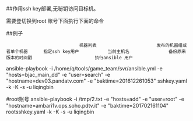 ##作用ssh key部署,无秘钥访问目标机。

需要登切换到root 账号下面执行下面的命令

##例子

                                机器列表                       发布的机器组或者单个机器      指定ssh key用户           当前主机名               备份原来版本的时间戳                        执行ansible 用户
ansible-playbook -i   /home/q/tools/game_team/svr/ansible.yml   -e "hosts=bjac_main_dd"  -e "user=search"  -e "hostname=dev03.pandatv.com"  -e "baktime=201612261053"  sshkey.yaml -k -K -s -u liqingbin



#root账号
ansible-playbook -i   /tmp/2.txt    -e "hosts=add"  -e "user=root"  -e "hostname=ambari1v.ops.soho.pdtv.it"  -e "baktime=201702161104"  rootsshkey.yaml -k -K -s -u liqingbin
